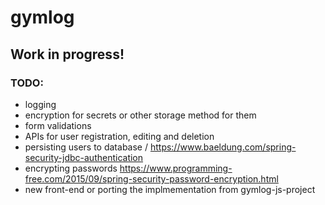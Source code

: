 # gymlog

## Work in progress!

### TODO:
- logging
- encryption for secrets or other storage method for them
- form validations
- APIs for user registration, editing and deletion
- persisting users to database / https://www.baeldung.com/spring-security-jdbc-authentication
- encrypting passwords https://www.programming-free.com/2015/09/spring-security-password-encryption.html
- new front-end or porting the implmementation from gymlog-js-project
